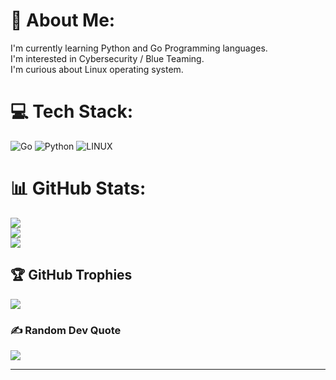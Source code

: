 # 💫 About Me:
I'm currently learning Python and Go Programming languages.<br>I'm interested in Cybersecurity / Blue Teaming.<br>I'm curious about Linux operating system.


# 💻 Tech Stack:
![Go](https://img.shields.io/badge/go-%2300ADD8.svg?style=for-the-badge&logo=go&logoColor=white) ![Python](https://img.shields.io/badge/python-3670A0?style=for-the-badge&logo=python&logoColor=ffdd54) ![LINUX](https://img.shields.io/badge/Linux-FCC624?style=for-the-badge&logo=linux&logoColor=black)
# 📊 GitHub Stats:
![](https://github-readme-stats.vercel.app/api?username=Turquesa53&theme=nightowl&hide_border=false&include_all_commits=true&count_private=false)<br/>
![](https://github-readme-streak-stats.herokuapp.com/?user=Turquesa53&theme=nightowl&hide_border=false)<br/>
![](https://github-readme-stats.vercel.app/api/top-langs/?username=Turquesa53&theme=nightowl&hide_border=false&include_all_commits=true&count_private=false&layout=compact)

## 🏆 GitHub Trophies
![](https://github-profile-trophy.vercel.app/?username=Turquesa53&theme=radical&no-frame=true&no-bg=false&margin-w=4)

### ✍️ Random Dev Quote
![](https://quotes-github-readme.vercel.app/api?type=vetical&theme=dark)

---
